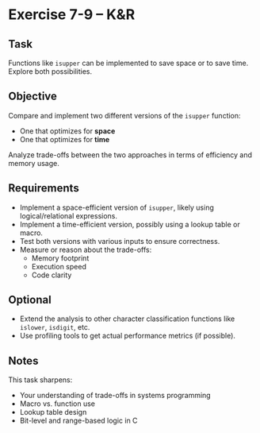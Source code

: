 
# Exercise 7-9 – K&R

## Task

Functions like `isupper` can be implemented to save space or to save time. Explore both possibilities.

## Objective

Compare and implement two different versions of the `isupper` function:
- One that optimizes for **space**
- One that optimizes for **time**

Analyze trade-offs between the two approaches in terms of efficiency and memory usage.

## Requirements

- Implement a space-efficient version of `isupper`, likely using logical/relational expressions.
- Implement a time-efficient version, possibly using a lookup table or macro.
- Test both versions with various inputs to ensure correctness.
- Measure or reason about the trade-offs:
  - Memory footprint
  - Execution speed
  - Code clarity

## Optional

- Extend the analysis to other character classification functions like `islower`, `isdigit`, etc.
- Use profiling tools to get actual performance metrics (if possible).

## Notes

This task sharpens:
- Your understanding of trade-offs in systems programming
- Macro vs. function use
- Lookup table design
- Bit-level and range-based logic in C
